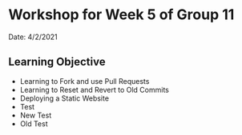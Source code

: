 # Workshop for Week 5 of Group 11 

Date: 4/2/2021

## Learning Objective
- Learning to Fork and use Pull Requests
- Learning to Reset and Revert to Old Commits
- Deploying a Static Website
- Test
- New Test
- Old Test
